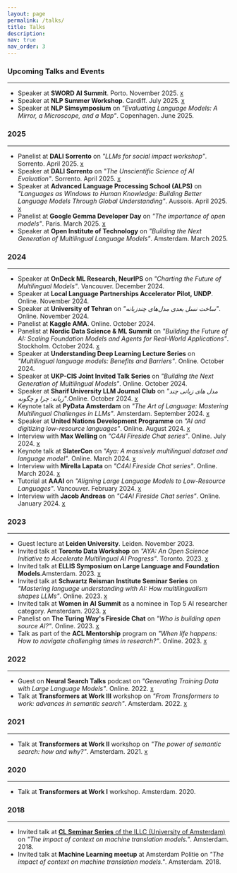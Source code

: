 ```yaml
---
layout: page
permalink: /talks/
title: Talks
description: 
nav: true
nav_order: 3
---
```



### Upcoming Talks and Events
<hr>

- Speaker at **SWORD AI Summit**. Porto. November 2025. [x](https://aisummit.swordhealth.com/)
- Speaker at **NLP Summer Workshop**. Cardiff. July 2025. [x](https://www.cardiffnlpworkshop.org/)
- Speaker at **NLP Simsymposium** on *"Evaluating Language Models: A Mirror, a Microscope, and a Map"*. Copenhagen. June 2025.

### 2025
<hr>

- Panelist at **DALI Sorrento** on *"LLMs for social impact workshop"*. Sorrento. April 2025. [x](https://dalimeeting.org/sorrento2025/)
- Speaker at **DALI Sorrento** on *"The Unscientific Science of AI Evaluation"*. Sorrento. April 2025. [x](https://dalimeeting.org/sorrento2025/)
- Speaker at **Advanced Language Processing School (ALPS)** on *"Languages as Windows to Human Knowledge: Building Better Language Models Through Global Understanding"*. Aussois. April 2025. [x](https://lig-alps.imag.fr/index.php/speakers/)
- Panelist at **Google Gemma Developer Day** on *"The importance of open models"*. Paris. March 2025. [x](https://rsvp.withgoogle.com/events/gemma-dev-day-paris/speakers)
- Speaker at **Open Institute of Technology** on *"Building the Next Generation of Multilingual Language Models"*. Amsterdam. March 2025.


### 2024
<hr>

- Speaker at **OnDeck ML Research, NeurIPS** on *"Charting the Future of Multilingual Models"*. Vancouver. December 2024.
- Speaker at **Local Language Partnerships Accelerator Pilot, UNDP**. Online. November 2024.
- Speaker at **University of Tehran** on *"ساخت نسل بعدی مدل‌های چندزبانه"*. Online. November 2024.
- Panelist at **Kaggle AMA**. Online. October 2024.
- Panelist at **Nordic Data Science & ML Summit** on *"Building the Future of AI: Scaling Foundation Models and Agents for Real-World Applications"*. Stockholm. October 2024. [x](https://ndsmlsummit.com/speakers/)
- Speaker at **Understanding Deep Learning Lecture Series** on *"Multilingual language models: Benefits and Barriers"*. Online. October 2024.
- Speaker at **UKP-CIS Joint Invited Talk Series** on *"Building the Next Generation of Multilingual Models"*. Online. October 2024.
- Speaker at **Sharif University LLM Journal Club** on *"مدل های زبانی چند زبانه: چرا و چگونه"*.Online. October 2024. [x](https://www.youtube.com/watch?v=rPeeNwoBZEg)
- Keynote talk at **PyData Amsterdam** on *"The Art of Language: Mastering Multilingual Challenges in LLMs"*. Amsterdam. September 2024. [x](https://www.youtube.com/watch?v=pQgMUhaeuxA)
- Speaker at **United Nations Development Programme** on *"AI and digitizing low-resource languages"*. Online. August 2024. [x](https://x.com/UNDP)
- Interview with **Max Welling** on *"C4AI Fireside Chat series"*. Online. July 2024. [x](https://www.youtube.com/watch?v=4I09wBeP-GI&list=PLLalUvky4CLLN4XmiJJ4dBBhqRKmkxRYk)
- Keynote talk at **SlaterCon** on *"Aya: A massively multilingual dataset and language model"*. Online. March 2024. [x](https://slator.com/event/slatorcon-remote-march-2024/)
- Interview with **Mirella Lapata** on *"C4AI Fireside Chat series"*. Online. March 2024. [x](https://www.youtube.com/watch?v=6TS_ZetD3HY&list=PLLalUvky4CLLN4XmiJJ4dBBhqRKmkxRYk)
- Tutorial at **AAAI** on *"Aligning Large Language Models to Low-Resource Languages"*. Vancouver. February 2024. [x](https://aaai.org/aaai-conference/aaai-24-tutorial-and-lab-list/#tq11)
- Interview with **Jacob Andreas** on *"C4AI Fireside Chat series"*. Online. January 2024. [x](https://www.youtube.com/watch?v=bAxqt5DybPE&list=PLLalUvky4CLLN4XmiJJ4dBBhqRKmkxRYk)


### 2023
<hr>

- Guest lecture at **Leiden University**. Leiden. November 2023.
- Invited talk at **Toronto Data Workshop** on *"AYA: An Open Science Initiative to Accelerate Multilingual AI Progress"*. Toronto. 2023. [x](https://www.youtube.com/watch?v=kVOKtJ8ZTgI)
- Invited talk at **ELLIS Symposium on Large Language and Foundation Models**.Amsterdam. 2023. [x](https://sites.google.com/view/ellisfms2023/)
- Invited talk at **Schwartz Reisman Institute Seminar Series** on *"Mastering language understanding with AI: How multilingualism shapes LLMs"*. Online. 2023. [x](https://www.youtube.com/watch?v=qTR2J7sNXK8)
- Invited talk at **Women in AI Summit** as a nominee in Top 5 AI researcher category. Amsterdam. 2023. [x](https://womeninai.nl/2023/11/08/wai-summit-top-5-award-nominees/)
- Panelist on **The Turing Way's Fireside Chat** on *"Who is building open source AI?"*. Online. 2023. [x](https://www.youtube.com/watch?v=e8EBI1ocxt4)
- Talk as part of the **ACL Mentorship** program on *"When life happens: How to navigate challenging times in research?"*. Online. 2023. [x](https://www.youtube.com/watch?v=g59P3YiqRxU)

### 2022
<hr>

- Guest on **Neural Search Talks** podcast on *"Generating Training Data with Large Language Models"*. Online. 2022. [x](https://www.youtube.com/watch?v=MlxZI_bFD8U&t=2350s)
- Talk at **Transformers at Work III** workshop on *"From Transformers to work: advances in semantic search"*. Amsterdam. 2022. [x](https://www.youtube.com/watch?v=iHjiW0kRy3s&list=PLqoeA19j2q9iV3VIlmu2rk7r247zjvUM9&index=3&t=5s)

### 2021
<hr>

- Talk at **Transformers at Work II** workshop on *"The power of semantic search: how and why?"*. Amsterdam. 2021. [x](https://www.youtube.com/watch?v=a6JVtQIJFD8&list=PLqoeA19j2q9iV3VIlmu2rk7r247zjvUM9&index=12)

### 2020
<hr>

- Talk at **Transformers at Work I** workshop. Amsterdam. 2020.

### 2018
<hr>

- Invited talk at [**CL Seminar Series** of the ILLC (University of Amsterdam)](https://projects.illc.uva.nl/LaCo/CLS/) on *"The impact of context on machine translation models."*. Amsterdam. 2018.
- Invited talk at **Machine Learning meetup** at Amsterdam Politie on *"The impact of context on machine translation models."*. Amsterdam. 2018.
